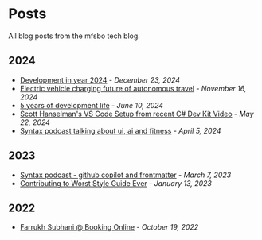 # Posts

All blog posts from the mfsbo tech blog.

## 2024

- [Development in year 2024](/posts/2024-12-23-development-in-year-2024.md) - *December 23, 2024*
- [Electric vehicle charging future of autonomous travel](/posts/2024-11-16-electric-vehicle-charging-future-of-autonomous-travel.md) - *November 16, 2024*
- [5 years of development life](/posts/2024-06-10-5-years-of-development-life.md) - *June 10, 2024*
- [Scott Hanselman's VS Code Setup from recent C# Dev Kit Video](/posts/2024-05-22-scott-hanselman-vs-code-setup-csharp-dev-kit-video.md) - *May 22, 2024*
- [Syntax podcast talking about ui, ai and fitness](/posts/2024-04-05-syntax-podcast-talking-about-ui,-ai-and-fitness.md) - *April 5, 2024*

## 2023

- [Syntax podcast - github copilot and frontmatter](/posts/2023-03-07-syntax-podcast-github-copilot-and-frontmatter.md) - *March 7, 2023*
- [Contributing to Worst Style Guide Ever](/posts/2023-01-13-Style-Guide-Meme.md) - *January 13, 2023*

## 2022

- [Farrukh Subhani @ Booking Online](/posts/2022-10-19-welcome-to-jekyll.md) - *October 19, 2022*
